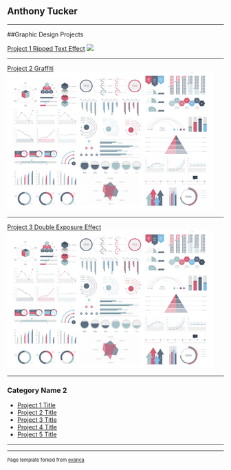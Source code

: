 ## Anthony Tucker

---

##Graphic Design Projects

[Project 1 Ripped Text Effect](/sample_page)
<img src="Rippedeffect.png?raw=true"/>

---
[Project 2 Graffiti](/pdf/sample_presentation.pdf)
<img src="images/dummy_thumbnail.jpg?raw=true"/>

---
[Project 3 Double Exposure Effect](http://example.com/)
<img src="images/dummy_thumbnail.jpg?raw=true"/>

---

### Category Name 2

- [Project 1 Title](http://example.com/)
- [Project 2 Title](http://example.com/)
- [Project 3 Title](http://example.com/)
- [Project 4 Title](http://example.com/)
- [Project 5 Title](http://example.com/)

---




---
<p style="font-size:11px">Page template forked from <a href="https://github.com/evanca/quick-portfolio">evanca</a></p>
<!-- Remove above link if you don't want to attibute -->
